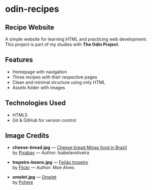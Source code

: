 # odin-recipes

## Recipe Website

A simple website for learning HTML and practicing web development.  
This project is part of my studies with **The Odin Project**.

## Features
- Homepage with navigation
- Three recipes with their respective pages
- Clean and minimal structure using only HTML
- Assets folder with images

## Technologies Used
- HTML5
- Git & GitHub for version control

## Image Credits

- **cheese-bread.jpg** — [Cheese bread Minas food in Brazil](https://pixabay.com/photos/cheese-bread-minas-food-in-brazil-3759607/)  
  by [Pixabay](https://pixabay.com/) — Author: Isabelavoliveira  

- **tropeiro-beans.jpg** — [Feijão tropeiro](https://www.flickr.com/photos/mtl_mauricio/13023375823)  
  by [Flickr](https://www.flickr.com/) — Author: Moe Alves  

- **omelet.jpg** — [Omelet](https://pxhere.com/pt/photo/1075511)  
  by [Pxhere](https://pxhere.com/)  